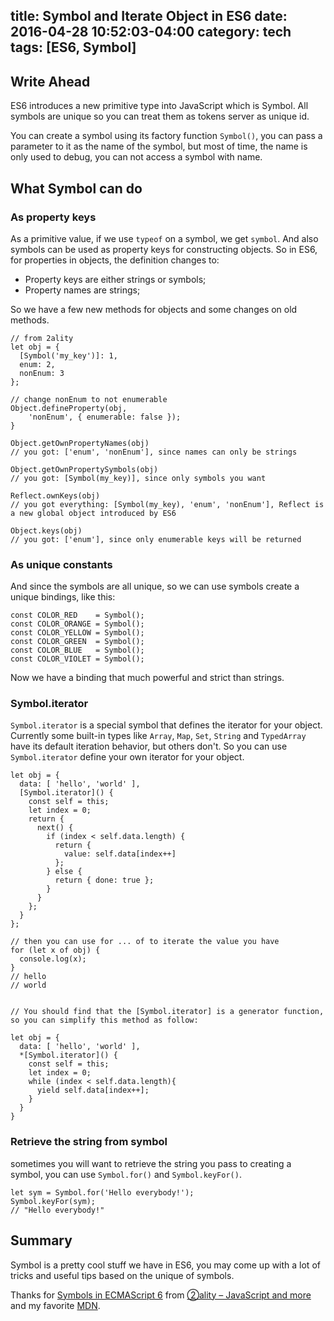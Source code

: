 title: Symbol and Iterate Object in ES6
date: 2016-04-28 10:52:03-04:00
category: tech
tags: [ES6, Symbol]
---

## Write Ahead

ES6 introduces a new primitive type into JavaScript which is Symbol. All symbols are unique so you can treat them as tokens server as unique id.

You can create a symbol using its factory function `Symbol()`, you can pass a parameter to it as the name of the symbol, but most of time, the name is only used to debug, you can not access a symbol with name.

## What Symbol can do

### As property keys

As a primitive value, if we use `typeof` on a symbol, we get `symbol`. And also symbols can be used as property keys for constructing objects. So in ES6, for properties in objects, the definition changes to:

- Property keys are either strings or symbols;
- Property names are strings;

So we have a few new methods for objects and some changes on old methods.

```
// from 2ality
let obj = {
  [Symbol('my_key')]: 1,
  enum: 2,
  nonEnum: 3
};

// change nonEnum to not enumerable
Object.defineProperty(obj,
    'nonEnum', { enumerable: false });
}

Object.getOwnPropertyNames(obj)
// you got: ['enum', 'nonEnum'], since names can only be strings

Object.getOwnPropertySymbols(obj)
// you got: [Symbol(my_key)], since only symbols you want

Reflect.ownKeys(obj)
// you got everything: [Symbol(my_key), 'enum', 'nonEnum'], Reflect is a new global object introduced by ES6

Object.keys(obj)
// you got: ['enum'], since only enumerable keys will be returned
```

### As unique constants

And since the symbols are all unique, so we can use symbols create a unique bindings, like this:

```
const COLOR_RED    = Symbol();
const COLOR_ORANGE = Symbol();
const COLOR_YELLOW = Symbol();
const COLOR_GREEN  = Symbol();
const COLOR_BLUE   = Symbol();
const COLOR_VIOLET = Symbol();
```

Now we have a binding that much powerful and strict than strings.

### Symbol.iterator

`Symbol.iterator` is a special symbol that defines the iterator for your object. Currently some built-in types like `Array`, `Map`, `Set`, `String` and `TypedArray` have its default iteration behavior, but others don't. So you can use `Symbol.iterator` define your own iterator for your object.

```
let obj = {
  data: [ 'hello', 'world' ],
  [Symbol.iterator]() {
    const self = this;
    let index = 0;
    return {
      next() {
        if (index < self.data.length) {
          return {
            value: self.data[index++]
          };
        } else {
          return { done: true };
        }
      }
    };
  }
};

// then you can use for ... of to iterate the value you have
for (let x of obj) {
  console.log(x);
}
// hello
// world


// You should find that the [Symbol.iterator] is a generator function, so you can simplify this method as follow:

let obj = {
  data: [ 'hello', 'world' ],
  *[Symbol.iterator]() {
    const self = this;
    let index = 0;
    while (index < self.data.length){
      yield self.data[index++];
    }
  }
}
```

### Retrieve the string from symbol

sometimes you will want to retrieve the string you pass to creating a symbol, you can use `Symbol.for()` and `Symbol.keyFor()`.

```
let sym = Symbol.for('Hello everybody!');
Symbol.keyFor(sym);
// "Hello everybody!"
```

## Summary

Symbol is a pretty cool stuff we have in ES6, you may come up with a lot of tricks and useful tips based on the unique of symbols.

Thanks for [Symbols in ECMAScript 6](http://www.2ality.com/2014/12/es6-symbols.html) from [②ality – JavaScript and more](http://www.2ality.com/) and my favorite [MDN](https://developer.mozilla.org/en-US/docs/Web/JavaScript).
